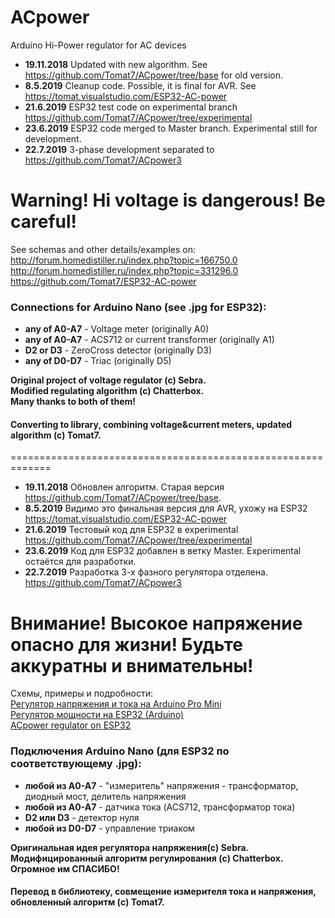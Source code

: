 # ACpower
Arduino Hi-Power regulator for AC devices

* **19.11.2018** Updated with new algorithm. See https://github.com/Tomat7/ACpower/tree/base for old version.
* **8.5.2019** Cleanup code. Possible, it is final for AVR. See https://tomat.visualstudio.com/ESP32-AC-power
* **21.6.2019** ESP32 test code on experimental branch https://github.com/Tomat7/ACpower/tree/experimental
* **23.6.2019** ESP32 code merged to Master branch. Experimental still for development.
* **22.7.2019** 3-phase development separated to https://github.com/Tomat7/ACpower3

__Warning! Hi voltage is dangerous! Be careful!__
=================================================

See schemas and other details/examples on:   
http://forum.homedistiller.ru/index.php?topic=166750.0  
http://forum.homedistiller.ru/index.php?topic=331296.0  
https://github.com/Tomat7/ESP32-AC-power

### Connections for Arduino Nano (see .jpg for ESP32):
* **any of A0-A7** - Voltage meter (originally A0)
* **any of A0-A7** - ACS712 or current transformer (originally A1)
* **D2 or D3** - ZeroCross detector (originally D3)
* **any of D0-D7** - Triac (originally D5)

**Original project of voltage regulator (c) Sebra.**  
**Modified regulating algorithm (c) Chatterbox.**  
**Many thanks to both of them!**  
#### Converting to library, combining voltage&current meters, updated algorithm (c) Tomat7.
=============================================================
   
* **19.11.2018** Обновлен алгоритм. Старая версия https://github.com/Tomat7/ACpower/tree/base.
* **8.5.2019** Видимо это финальная версия для AVR, ухожу на ESP32 https://tomat.visualstudio.com/ESP32-AC-power
* **21.6.2019** Тестовый код для ESP32 в experimental https://github.com/Tomat7/ACpower/tree/experimental
* **23.6.2019** Код для ESP32 добавлен в ветку Master. Experimental остаётся для разработки.
* **22.7.2019** Разработка 3-х фазного регулятора отделена. https://github.com/Tomat7/ACpower3

__Внимание! Высокое напряжение опасно для жизни!__
__Будьте аккуратны и внимательны!__
====================================================================================

Схемы, примеры и подробности:  
[Регулятор напряжения и тока на Arduino Pro Mini](http://forum.homedistiller.ru/index.php?topic=166750.0)  
[Регулятор мощности на ESP32 (Arduino)](http://forum.homedistiller.ru/index.php?topic=331296.0)  
[ACpower regulator on ESP32](https://github.com/Tomat7/ESP32-AC-power)

### Подключения Arduino Nano (для ESP32 по соответствующему .jpg):
* **любой из A0-A7** - "измеритель" напряжения - трансформатор, диодный мост, делитель напряжения
* **любой из A0-A7** - датчика тока (ACS712, трансформатор тока)
* **D2 или D3** - детектор нуля
* **любой из D0-D7** - управление триаком

**Оригинальная идея регулятора напряжения(c) Sebra.**  
**Модифицированный алгоритм регулирования (c) Chatterbox.**  
**Огромное им СПАСИБО!**  
#### Перевод в библиотеку, совмещение измерителя тока и напряжения, обновленный алгоритм (c) Tomat7.
